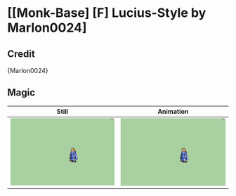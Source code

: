 # [\[Monk-Base\] \[F\] Lucius-Style by Marlon0024]

## Credit

{Marlon0024}
	
## Magic

| Still | Animation |
| :---: | :-------: |
| ![Magic still](./Magic_000.png) | ![Magic animation](./Magic.gif) |
